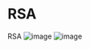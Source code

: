 # RSA
RSA 
![image](https://githubstoragesoufiane.blob.core.windows.net/container/Alice_Bob.jpeg)
![image](https://githubstoragesoufiane.blob.core.windows.net/container/Niclas.jpeg)
